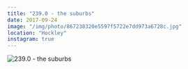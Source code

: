```yaml
---
title: "239.0 - the suburbs"
date: 2017-09-24
image: "/img/photo/867238320e5597f5722e7dd973a6728c.jpg"
location: "Hockley"
instagram: true
---
```


![239.0 - the suburbs](/img/photo/867238320e5597f5722e7dd973a6728c.jpg)
